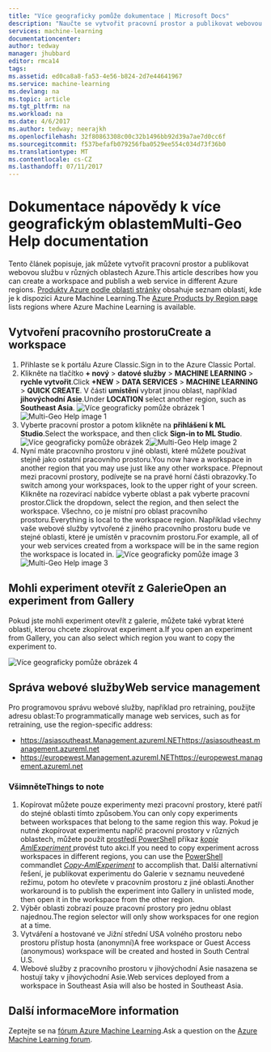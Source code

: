 ```yaml
---
title: "Více geograficky pomůže dokumentace | Microsoft Docs"
description: "Naučte se vytvořit pracovní prostor a publikovat webovou službu v různých z – jih centrální USA (SCUS) oblasti Azure oblast Azure."
services: machine-learning
documentationcenter: 
author: tedway
manager: jhubbard
editor: rmca14
tags: 
ms.assetid: ed0ca8a8-fa53-4e56-b824-2d7e44641967
ms.service: machine-learning
ms.devlang: na
ms.topic: article
ms.tgt_pltfrm: na
ms.workload: na
ms.date: 4/6/2017
ms.author: tedway; neerajkh
ms.openlocfilehash: 32f80863308c00c32b1496bb92d39a7ae7d0cc6f
ms.sourcegitcommit: f537befafb079256fba0529ee554c034d73f36b0
ms.translationtype: MT
ms.contentlocale: cs-CZ
ms.lasthandoff: 07/11/2017
---
```

# <a name="multi-geo-help-documentation"></a><span data-ttu-id="f0a41-103">Dokumentace nápovědy k více geografickým oblastem</span><span class="sxs-lookup"><span data-stu-id="f0a41-103">Multi-Geo Help documentation</span></span>
<span data-ttu-id="f0a41-104">Tento článek popisuje, jak můžete vytvořit pracovní prostor a publikovat webovou službu v různých oblastech Azure.</span><span class="sxs-lookup"><span data-stu-id="f0a41-104">This article describes how you can create a workspace and publish a web service in different Azure regions.</span></span>  <span data-ttu-id="f0a41-105">[Produkty Azure podle oblasti stránky](https://azure.microsoft.com/en-us/regions/services/) obsahuje seznam oblastí, kde je k dispozici Azure Machine Learning.</span><span class="sxs-lookup"><span data-stu-id="f0a41-105">The [Azure Products by Region page](https://azure.microsoft.com/en-us/regions/services/) lists regions where Azure Machine Learning is available.</span></span>

## <a name="create-a-workspace"></a><span data-ttu-id="f0a41-106">Vytvoření pracovního prostoru</span><span class="sxs-lookup"><span data-stu-id="f0a41-106">Create a workspace</span></span>
1. <span data-ttu-id="f0a41-107">Přihlaste se k portálu Azure Classic.</span><span class="sxs-lookup"><span data-stu-id="f0a41-107">Sign in to the Azure Classic Portal.</span></span>
2. <span data-ttu-id="f0a41-108">Klikněte na tlačítko **+ nový** > **datové služby** > **MACHINE LEARNING** > **rychle vytvořit**.</span><span class="sxs-lookup"><span data-stu-id="f0a41-108">Click **+NEW** > **DATA SERVICES** > **MACHINE LEARNING** > **QUICK CREATE**.</span></span>  <span data-ttu-id="f0a41-109">V části **umístění** vybrat jinou oblast, například **jihovýchodní Asie**.</span><span class="sxs-lookup"><span data-stu-id="f0a41-109">Under **LOCATION** select another region, such as **Southeast Asia**.</span></span>
   <span data-ttu-id="f0a41-110">![Více geograficky pomůže obrázek 1][1]</span><span class="sxs-lookup"><span data-stu-id="f0a41-110">![Multi-Geo Help image 1][1]</span></span>
3. <span data-ttu-id="f0a41-111">Vyberte pracovní prostor a potom klikněte na **přihlášení k ML Studio**.</span><span class="sxs-lookup"><span data-stu-id="f0a41-111">Select the workspace, and then click **Sign-in to ML Studio**.</span></span>
   <span data-ttu-id="f0a41-112">![Více geograficky pomůže obrázek 2][2]</span><span class="sxs-lookup"><span data-stu-id="f0a41-112">![Multi-Geo Help image 2][2]</span></span>
4. <span data-ttu-id="f0a41-113">Nyní máte pracovního prostoru v jiné oblasti, které můžete používat stejně jako ostatní pracovního prostoru.</span><span class="sxs-lookup"><span data-stu-id="f0a41-113">You now have a workspace in another region that you may use just like any other workspace.</span></span> <span data-ttu-id="f0a41-114">Přepnout mezi pracovní prostory, podívejte se na pravé horní části obrazovky.</span><span class="sxs-lookup"><span data-stu-id="f0a41-114">To switch among your workspaces, look to the upper right of your screen.</span></span> <span data-ttu-id="f0a41-115">Klikněte na rozevírací nabídce vyberte oblast a pak vyberte pracovní prostor.</span><span class="sxs-lookup"><span data-stu-id="f0a41-115">Click the dropdown, select the region, and then select the workspace.</span></span> <span data-ttu-id="f0a41-116">Všechno, co je místní pro oblast pracovního prostoru.</span><span class="sxs-lookup"><span data-stu-id="f0a41-116">Everything is local to the workspace region.</span></span>  <span data-ttu-id="f0a41-117">Například všechny vaše webové služby vytvořené z jiného pracovního prostoru bude ve stejné oblasti, které je umístěn v pracovním prostoru.</span><span class="sxs-lookup"><span data-stu-id="f0a41-117">For example, all of your web services created from a workspace will be in the same region the workspace is located in.</span></span>
   <span data-ttu-id="f0a41-118">![Více geograficky pomůže image 3][3]</span><span class="sxs-lookup"><span data-stu-id="f0a41-118">![Multi-Geo Help image 3][3]</span></span>

## <a name="open-an-experiment-from-gallery"></a><span data-ttu-id="f0a41-119">Mohli experiment otevřít z Galerie</span><span class="sxs-lookup"><span data-stu-id="f0a41-119">Open an experiment from Gallery</span></span>
<span data-ttu-id="f0a41-120">Pokud jste mohli experiment otevřít z galerie, můžete také vybrat které oblasti, kterou chcete zkopírovat experiment a.</span><span class="sxs-lookup"><span data-stu-id="f0a41-120">If you open an experiment from Gallery, you can also select which region you want to copy the experiment to.</span></span>

![Více geograficky pomůže obrázek 4][4a]

## <a name="web-service-management"></a><span data-ttu-id="f0a41-122">Správa webové služby</span><span class="sxs-lookup"><span data-stu-id="f0a41-122">Web service management</span></span>
<span data-ttu-id="f0a41-123">Pro programovou správu webové služby, například pro retraining, použijte adresu oblast:</span><span class="sxs-lookup"><span data-stu-id="f0a41-123">To programmatically manage web services, such as for retraining, use the region-specific address:</span></span>

* <span data-ttu-id="f0a41-124">https://asiasoutheast.Management.azureml.NET</span><span class="sxs-lookup"><span data-stu-id="f0a41-124">https://asiasoutheast.management.azureml.net</span></span>
* <span data-ttu-id="f0a41-125">https://europewest.Management.azureml.NET</span><span class="sxs-lookup"><span data-stu-id="f0a41-125">https://europewest.management.azureml.net</span></span>

### <a name="things-to-note"></a><span data-ttu-id="f0a41-126">Všimněte</span><span class="sxs-lookup"><span data-stu-id="f0a41-126">Things to note</span></span>
1. <span data-ttu-id="f0a41-127">Kopírovat můžete pouze experimenty mezi pracovní prostory, které patří do stejné oblasti tímto způsobem.</span><span class="sxs-lookup"><span data-stu-id="f0a41-127">You can only copy experiments between workspaces that belong to the same region this way.</span></span> <span data-ttu-id="f0a41-128">Pokud je nutné zkopírovat experimentu napříč pracovní prostory v různých oblastech, můžete použít [prostředí PowerShell](http://aka.ms/amlps) příkaz [ *kopie AmlExperiment* ](https://github.com/hning86/azuremlps/blob/master/README.md#copy-amlexperiment) provést tuto akci.</span><span class="sxs-lookup"><span data-stu-id="f0a41-128">If you need to copy experiment across workspaces in different regions, you can use the [PowerShell](http://aka.ms/amlps) commandlet [*Copy-AmlExperiment*](https://github.com/hning86/azuremlps/blob/master/README.md#copy-amlexperiment) to accomplish that.</span></span> <span data-ttu-id="f0a41-129">Další alternativní řešení, je publikovat experimentu do Galerie v seznamu neuvedené režimu, potom ho otevřete v pracovním prostoru z jiné oblasti.</span><span class="sxs-lookup"><span data-stu-id="f0a41-129">Another workaround is to publish the experiment into Gallery in unlisted mode, then open it in the workspace from the other region.</span></span>
2. <span data-ttu-id="f0a41-130">Výběr oblasti zobrazí pouze pracovní prostory pro jednu oblast najednou.</span><span class="sxs-lookup"><span data-stu-id="f0a41-130">The region selector will only show workspaces for one region at a time.</span></span>  
3. <span data-ttu-id="f0a41-131">Vytváření a hostované ve Jižní střední USA volného prostoru nebo prostoru přístup hosta (anonymní)</span><span class="sxs-lookup"><span data-stu-id="f0a41-131">A free workspace or Guest Access (anonymous) workspace will be created and hosted in South Central U.S.</span></span>  
4. <span data-ttu-id="f0a41-132">Webové služby z pracovního prostoru v jihovýchodní Asie nasazena se hostují taky v jihovýchodní Asie.</span><span class="sxs-lookup"><span data-stu-id="f0a41-132">Web services deployed from a workspace in Southeast Asia will also be hosted in Southeast Asia.</span></span>  

## <a name="more-information"></a><span data-ttu-id="f0a41-133">Další informace</span><span class="sxs-lookup"><span data-stu-id="f0a41-133">More information</span></span>
<span data-ttu-id="f0a41-134">Zeptejte se na [fórum Azure Machine Learning](https://social.msdn.microsoft.com/Forums/azure/home?forum=MachineLearning).</span><span class="sxs-lookup"><span data-stu-id="f0a41-134">Ask a question on the [Azure Machine Learning forum](https://social.msdn.microsoft.com/Forums/azure/home?forum=MachineLearning).</span></span>

<!--Image references-->
[1]: ./media/machine-learning-multi-geo/multi-geo_1.png
[2]: ./media/machine-learning-multi-geo/multi-geo_2.png
[3]: ./media/machine-learning-multi-geo/multi-geo_3.png
[4a]: ./media/machine-learning-multi-geo/multi-geo_4a.png

